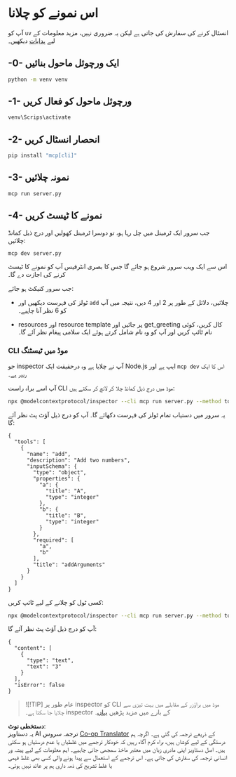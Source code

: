 <!--
CO_OP_TRANSLATOR_METADATA:
{
  "original_hash": "d0f0d7012325b286e4a717791b23ae7e",
  "translation_date": "2025-07-13T17:58:14+00:00",
  "source_file": "03-GettingStarted/01-first-server/solution/python/README.md",
  "language_code": "ur"
}
-->
# اس نمونے کو چلانا

آپ کو `uv` انسٹال کرنے کی سفارش کی جاتی ہے لیکن یہ ضروری نہیں، مزید معلومات کے لیے [ہدایات](https://docs.astral.sh/uv/#highlights) دیکھیں۔

## -0- ایک ورچوئل ماحول بنائیں

```bash
python -m venv venv
```

## -1- ورچوئل ماحول کو فعال کریں

```bash
venv\Scrips\activate
```

## -2- انحصار انسٹال کریں

```bash
pip install "mcp[cli]"
```

## -3- نمونہ چلائیں

```bash
mcp run server.py
```

## -4- نمونے کا ٹیسٹ کریں

جب سرور ایک ٹرمینل میں چل رہا ہو، تو دوسرا ٹرمینل کھولیں اور درج ذیل کمانڈ چلائیں:

```bash
mcp dev server.py
```

اس سے ایک ویب سرور شروع ہو جائے گا جس کا بصری انٹرفیس آپ کو نمونے کا ٹیسٹ کرنے کی اجازت دے گا۔

جب سرور کنیکٹ ہو جائے:

- ٹولز کی فہرست دیکھیں اور `add` چلائیں، دلائل کے طور پر 2 اور 4 دیں، نتیجہ میں آپ کو 6 نظر آنا چاہیے۔

- resources اور resource template پر جائیں اور get_greeting کال کریں، کوئی نام ٹائپ کریں اور آپ کو وہ نام شامل کرتے ہوئے ایک سلامی پیغام نظر آئے گا۔

### CLI موڈ میں ٹیسٹنگ

جو inspector آپ نے چلایا ہے وہ درحقیقت ایک Node.js ایپ ہے اور `mcp dev` اس کا ایک ریپر ہے۔

آپ اسے براہ راست CLI موڈ میں درج ذیل کمانڈ چلا کر لانچ کر سکتے ہیں:

```bash
npx @modelcontextprotocol/inspector --cli mcp run server.py --method tools/list
```

یہ سرور میں دستیاب تمام ٹولز کی فہرست دکھائے گا۔ آپ کو درج ذیل آؤٹ پٹ نظر آئے گا:

```text
{
  "tools": [
    {
      "name": "add",
      "description": "Add two numbers",
      "inputSchema": {
        "type": "object",
        "properties": {
          "a": {
            "title": "A",
            "type": "integer"
          },
          "b": {
            "title": "B",
            "type": "integer"
          }
        },
        "required": [
          "a",
          "b"
        ],
        "title": "addArguments"
      }
    }
  ]
}
```

کسی ٹول کو چلانے کے لیے ٹائپ کریں:

```bash
npx @modelcontextprotocol/inspector --cli mcp run server.py --method tools/call --tool-name add --tool-arg a=1 --tool-arg b=2
```

آپ کو درج ذیل آؤٹ پٹ نظر آئے گا:

```text
{
  "content": [
    {
      "type": "text",
      "text": "3"
    }
  ],
  "isError": false
}
```

> ![!TIP]
> عام طور پر inspector کو CLI موڈ میں براؤزر کے مقابلے میں بہت تیزی سے چلایا جا سکتا ہے۔
> inspector کے بارے میں مزید پڑھیں [یہاں](https://github.com/modelcontextprotocol/inspector)۔

**دستخطی نوٹ**:  
یہ دستاویز AI ترجمہ سروس [Co-op Translator](https://github.com/Azure/co-op-translator) کے ذریعے ترجمہ کی گئی ہے۔ اگرچہ ہم درستگی کے لیے کوشاں ہیں، براہ کرم آگاہ رہیں کہ خودکار ترجمے میں غلطیاں یا عدم درستیاں ہو سکتی ہیں۔ اصل دستاویز اپنی مادری زبان میں معتبر ماخذ سمجھی جانی چاہیے۔ اہم معلومات کے لیے پیشہ ور انسانی ترجمہ کی سفارش کی جاتی ہے۔ اس ترجمے کے استعمال سے پیدا ہونے والی کسی بھی غلط فہمی یا غلط تشریح کی ذمہ داری ہم پر عائد نہیں ہوتی۔